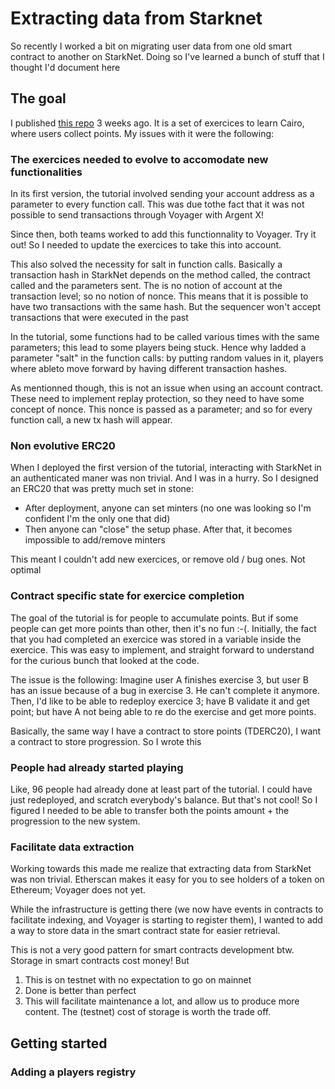 # Extracting data from Starknet

So recently I worked a bit on migrating user data from one old smart contract to another on StarkNet. Doing so I've learned a bunch of stuff that I thought I'd document here

## The goal
I published [this repo](https://github.com/l-henri/starknet-cairo-101) 3 weeks ago. It is a set of exercices to learn Cairo, where users collect points. My issues with it were the following:
### The exercices needed to evolve to accomodate new functionalities
In its first version, the tutorial involved sending your account address as a parameter to every function call. This was due tothe fact that it was not possible to send transactions through Voyager with Argent X!

Since then, both teams worked to add this functionnality to Voyager. Try it out! So I needed to update the exercices to take this into account.

This also solved the necessity for salt in function calls. Basically a transaction hash in StarkNet depends on the method called, the contract called and the parameters sent. The is no notion of account at the transaction level; so no notion of nonce. This means that it is possible to have two transactions with the same hash. But the sequencer won't accept transactions that were executed in the past

In the tutorial, some functions had to be called various times with the same parameters; this lead to some players being stuck. Hence why Iadded a parameter "salt" in the function calls: by putting random values in it, players where ableto move forward by having different transaction hashes.

As mentionned though, this is not an issue when using an account contract. These need to implement replay protection, so they need to have some concept of nonce. This nonce is passed as a parameter; and so for every function call, a new tx hash will appear.

### Non evolutive ERC20
When I deployed the first version of the tutorial, interacting with StarkNet in an authenticated maner was non trivial. And I was in a hurry. So I designed an ERC20 that was pretty much set in stone:
- After deployment, anyone can set minters (no one was looking so I'm confident I'm the only one that did)
- Then anyone can "close" the setup phase. After that, it becomes impossible to add/remove minters

This meant I couldn't add new exercices, or remove old / bug ones. Not optimal

### Contract specific state for exercice completion
The goal of the tutorial is for people to accumulate points. But if some people can get more points than other, then it's no fun :-(. 
Initially, the fact that you had completed an exercice was stored in a variable inside the exercice. This was easy to implement, and straight forward to understand for the curious bunch that looked at the code.

The issue is the following: Imagine user A finishes exercise 3, but user B has an issue because of a bug in exercise 3. He can't complete it anymore. Then, I'd like to be able to redeploy exercice 3; have B validate it and get point; but have A not being able to re do the exercise and get more points.

Basically, the same way I have a contract to store points (TDERC20), I want a contract to store progression. So I wrote this

### People had already started playing
Like, 96 people had already done at least part of the tutorial. I could have just redeployed, and scratch everybody's balance. But that's not cool! So I figured I needed to be able to transfer both the points amount + the progression to the new system.

### Facilitate data extraction
Working towards this made me realize that extracting data from StarkNet was non trivial. Etherscan makes it easy for you to see holders of a token on Ethereum; Voyager does not yet. 

While the infrastructure is getting there (we now have events in contracts to facilitate indexing, and Voyager is starting to register them), I wanted to add a way to store data in the smart contract state for easier retrieval.

This is not a very good pattern for smart contracts development btw. Storage in smart contracts cost money! But
1. This is on testnet with no expectation to go on mainnet
2. Done is better than perfect
3. This will facilitate maintenance a lot, and allow us to produce more content. The (testnet) cost of storage is worth the trade off.


## Getting started
### Adding a players registry


